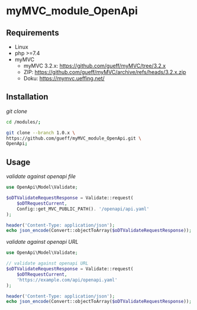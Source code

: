 
# myMVC_module_OpenApi

## Requirements

- Linux
- php >=7.4
- myMVC
    - myMVC 3.2.x: https://github.com/gueff/myMVC/tree/3.2.x
    - ZIP: https://github.com/gueff/myMVC/archive/refs/heads/3.2.x.zip
    - Doku: https://mymvc.ueffing.net/

## Installation

_git clone_
~~~bash
cd /modules/;

git clone --branch 1.0.x \
https://github.com/gueff/myMVC_module_OpenApi.git \
OpenApi;
~~~

## Usage

_validate against openapi file_
~~~php
use OpenApi\Model\Validate;

$oDTValidateRequestResponse = Validate::request(
    $oDTRequestCurrent,
    Config::get_MVC_PUBLIC_PATH(). '/openapi/api.yaml'
);

header('Content-Type: application/json');
echo json_encode(Convert::objectToArray($oDTValidateRequestResponse));
~~~

_validate against openapi URL_
~~~php
use OpenApi\Model\Validate;

// validate against openapi URL
$oDTValidateRequestResponse = Validate::request(
    $oDTRequestCurrent,
    'https://example.com/api/openapi.yaml'
);

header('Content-Type: application/json');
echo json_encode(Convert::objectToArray($oDTValidateRequestResponse));
~~~
